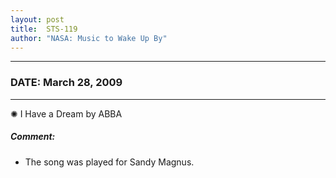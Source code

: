 ```yaml
---
layout: post
title:  STS-119
author: "NASA: Music to Wake Up By"
---
```


----
### DATE: March 28, 2009
----
✺ I Have a Dream by ABBA

##### Comment:
* The song was played for Sandy Magnus.
